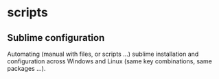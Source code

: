 # scripts

## Sublime configuration

Automating (manual with files, or scripts ...) sublime installation and configuration across Windows and Linux (same key combinations, same packages ...).
